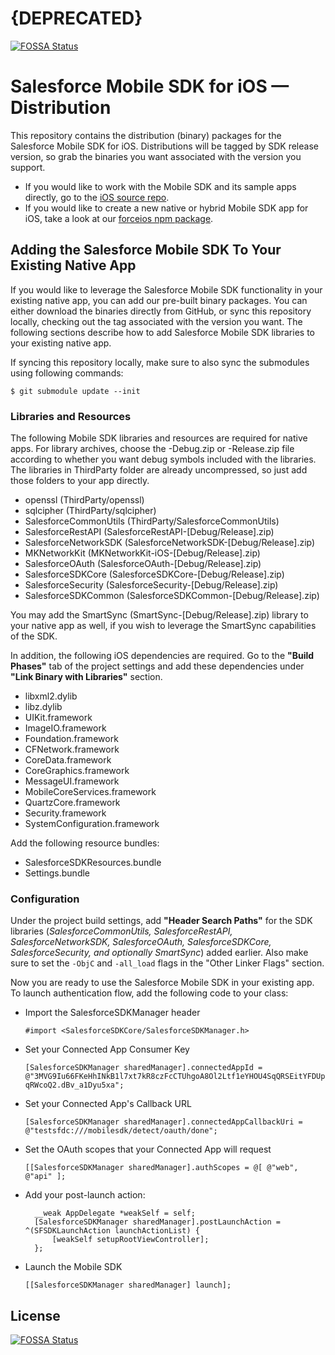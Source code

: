 # {DEPRECATED}
[![FOSSA Status](https://app.fossa.io/api/projects/git%2Bhttps%3A%2F%2Fgithub.com%2Fckc653%2FSalesforceMobileSDK-iOS-Distribution.svg?type=shield)](https://app.fossa.io/projects/git%2Bhttps%3A%2F%2Fgithub.com%2Fckc653%2FSalesforceMobileSDK-iOS-Distribution?ref=badge_shield)


# Salesforce Mobile SDK for iOS — Distribution

This repository contains the distribution (binary) packages for the Salesforce Mobile SDK for iOS.  Distributions will be tagged by SDK release version, so grab the binaries you want associated with the version you support.

- If you would like to work with the Mobile SDK and its sample apps directly, go to the [iOS source repo](https://github.com/forcedotcom/SalesforceMobileSDK-iOS).
- If you would like to create a new native or hybrid Mobile SDK app for iOS, take a look at our [forceios npm package](https://npmjs.org/package/forceios).

## Adding the Salesforce Mobile SDK To Your Existing Native App

If you would like to leverage the Salesforce Mobile SDK functionality in your existing native app, you can add our pre-built binary packages.  You can either download the binaries directly from GitHub, or sync this repository locally, checking out the tag associated with the version you want.  The following sections describe how to add Salesforce Mobile SDK libraries to your existing native app.

If syncing this repository locally, make sure to also sync the submodules using following commands:

    $ git submodule update --init

### Libraries and Resources

The following Mobile SDK libraries and resources are required for native apps.  For library archives, choose the -Debug.zip or -Release.zip file according to whether you want debug symbols included with the libraries.  The libraries in ThirdParty folder are already uncompressed, so just add those folders to your app directly.

- openssl (ThirdParty/openssl)
- sqlcipher (ThirdParty/sqlcipher)
- SalesforceCommonUtils (ThirdParty/SalesforceCommonUtils)
- SalesforceRestAPI (SalesforceRestAPI-[Debug/Release].zip)
- SalesforceNetworkSDK (SalesforceNetworkSDK-[Debug/Release].zip)
- MKNetworkKit (MKNetworkKit-iOS-[Debug/Release].zip)
- SalesforceOAuth (SalesforceOAuth-[Debug/Release].zip)
- SalesforceSDKCore (SalesforceSDKCore-[Debug/Release].zip)
- SalesforceSecurity (SalesforceSecurity-[Debug/Release].zip)
- SalesforceSDKCommon (SalesforceSDKCommon-[Debug/Release].zip)

You may add the SmartSync (SmartSync-[Debug/Release].zip) library to your native app as well, if you wish to leverage the SmartSync capabilities of the SDK.

In addition, the following iOS dependencies are required. Go to the **"Build Phases"** tab of the project settings and add these dependencies under **"Link Binary with Libraries"** section.

- libxml2.dylib
- libz.dylib
- UIKit.framework
- ImageIO.framework
- Foundation.framework
- CFNetwork.framework
- CoreData.framework
- CoreGraphics.framework
- MessageUI.framework
- MobileCoreServices.framework
- QuartzCore.framework
- Security.framework
- SystemConfiguration.framework

Add the following resource bundles:

- SalesforceSDKResources.bundle
- Settings.bundle

### Configuration

Under the project build settings, add **"Header Search Paths"** for the SDK libraries (*SalesforceCommonUtils, SalesforceRestAPI, SalesforceNetworkSDK, SalesforceOAuth, SalesforceSDKCore, SalesforceSecurity, and optionally SmartSync*) added earlier. Also make sure to set the `-ObjC` and `-all_load` flags in the "Other Linker Flags" section.


Now you are ready to use the Salesforce Mobile SDK in your existing app. To launch authentication flow, add the following code to your class:

- Import the SalesforceSDKManager header

    `#import <SalesforceSDKCore/SalesforceSDKManager.h>`

- Set your Connected App Consumer Key

    `[SalesforceSDKManager sharedManager].connectedAppId = @"3MVG9Iu66FKeHhINkB1l7xt7kR8czFcCTUhgoA8Ol2Ltf1eYHOU4SqQRSEitYFDUpqRWcoQ2.dBv_a1Dyu5xa";`

- Set your Connected App's Callback URL

    `[SalesforceSDKManager sharedManager].connectedAppCallbackUri = @"testsfdc:///mobilesdk/detect/oauth/done";`

- Set the OAuth scopes that your Connected App will request

    `[[SalesforceSDKManager sharedManager].authScopes = @[ @"web", @"api" ];`

- Add your post-launch action:

        __weak AppDelegate *weakSelf = self;
        [SalesforceSDKManager sharedManager].postLaunchAction = ^(SFSDKLaunchAction launchActionList) {
            [weakSelf setupRootViewController];
        };

- Launch the Mobile SDK

    `[[SalesforceSDKManager sharedManager] launch];`


## License
[![FOSSA Status](https://app.fossa.io/api/projects/git%2Bhttps%3A%2F%2Fgithub.com%2Fckc653%2FSalesforceMobileSDK-iOS-Distribution.svg?type=large)](https://app.fossa.io/projects/git%2Bhttps%3A%2F%2Fgithub.com%2Fckc653%2FSalesforceMobileSDK-iOS-Distribution?ref=badge_large)